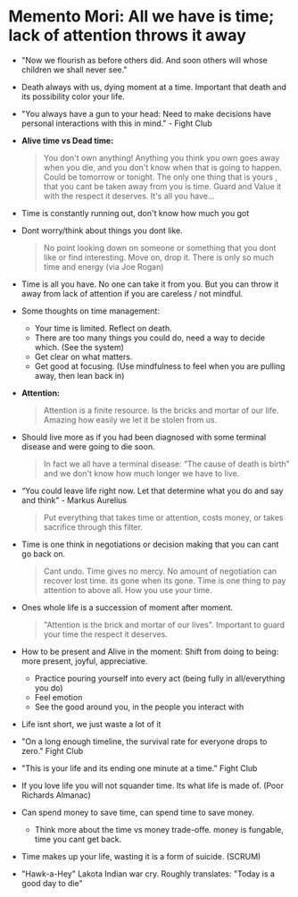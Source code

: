
# Memento Mori: All we have is time; lack of attention throws it away

- "Now we flourish as before others did. And soon others will whose children we shall never see."

- Death always with us, dying moment at a time.
 Important that death and its possibility color your life.

- "You always have a gun to your head: Need to make decisions have personal interactions with this in mind." - Fight Club

- **Alive time vs Dead time:**
  
   > You don't own anything! Anything you think you own goes away when
     you die, and you don't know when that is going to happen. Could
     be tomorrow or tonight. The only one thing that is yours , that
     you cant be taken away from you is time.  Guard and Value it with
     the respect it deserves.  It's all you have...

- Time is constantly running out, don't know how much you got

- Dont worry/think about things you dont like.

  > No point looking down on someone or something that you dont like
    or find interesting. Move on, drop it. There is only so much time
    and energy (via Joe Rogan)

- Time is all you have. No one can take it from you. But you can throw it away from lack of attention if you are careless / not mindful. 

- Some thoughts on time management:

  - Your time is limited. Reflect on death.
  - There are too many things you could do, need a way to decide which. (See the system) 
  - Get clear on what matters. 
  - Get good at focusing. (Use mindfulness to feel when you are pulling away, then lean back in)

- **Attention:**

   > Attention is a finite resource.
   > Is the bricks and mortar of our life.
   > Amazing how easily we let it be stolen from us.


- Should live more as if you had been diagnosed with some terminal disease and were going to die soon.

   > In fact we all have a terminal disease: “The cause of death is
     birth” and we don't know how much longer we have to live.

- “You could leave life right now. Let that determine what you do and say and think” - Markus Aurelius
     
   > Put everything that takes time or attention, costs money, or
     takes sacrifice through this filter.

- Time is one think in negotiations or decision making that you can cant go back on.

   > Cant undo. Time gives no mercy.  No amount of negotiation can
  recover lost time. its gone when its gone.  Time is one thing to pay
  attention to above all. How you use *your* time.

- Ones whole life is a succession of moment after moment. 
  > "Attention is the brick and mortar of our lives". Important to guard your time the respect it deserves. 

- How to be present and Alive in the moment:  Shift from doing to being: more present, joyful, appreciative. 

  - Practice pouring yourself into every act (being fully in all/everything you do)
  - Feel emotion
  - See the good around you, in the people you interact with 

- Life isnt short, we just waste a lot of it

- "On a long enough timeline, the survival rate for everyone drops to zero."  Fight Club

- "This is your life and its ending one minute at a time." Fight Club

- If you love life you will not squander time. Its what life is made of. (Poor Richards Almanac)


- Can spend money to save time, can spend time to save money.
  - Think more about the time vs money trade-offe.  money is fungable, time you cant get back.

- Time makes up your life, wasting it is a form of suicide. (SCRUM)

- "Hawk-a-Hey" Lakota Indian war cry. Roughly translates: "Today is a good day to die"


